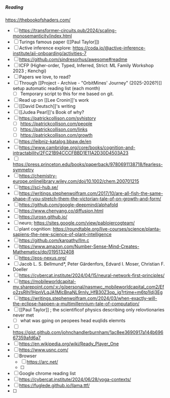 
##### Reading  
https://thebookofshaders.com/
- [ ] https://transformer-circuits.pub/2024/scaling-monosemanticity/index.html
- [ ] Turings famous paper ([[Paul Taylor]])
- [ ] Active inference explore: https://coda.io/@active-inference-institute/aii-onboarding/activities-7
- [ ] https://github.com/sindresorhus/awesome#readme
- [ ] ICFP (Higher-order, Typed, Inferred, Strict: ML Family Workshop 2023 ; Kenchgi)  
- [ ] Papers we love, to read?  
- [ ] Through [[Project - Archive - "OrbitMines' Journey" (2025-2026?)]] setup automatic reading list (each month)  
  - [ ] Temporary script to this for me based on git.  
- [ ] Read up on [[Lee Cronin]]'s work  
- [ ] [[David Deutsch]]'s writing
- [ ] [[Judea Pearl]]'s Book of why?
- [ ] https://patrickcollison.com/svhistory
	- [ ] https://patrickcollison.com/people
	- [ ] https://patrickcollison.com/links
	- [ ] https://patrickcollison.com/growth
- [ ] https://leibniz-katalog.bbaw.de/en
- [ ] https://www.cambridge.org/core/books/cognition-and-intractability/2FC21B94CCCFBBD1E11A2D30D4503A23
- [ ] https://press.princeton.edu/books/paperback/9780691138718/fearless-symmetry
- [ ] https://chemistry-europe.onlinelibrary.wiley.com/doi/10.1002/chem.200701215
- [ ] https://sci-hub.se/
- [ ] https://writings.stephenwolfram.com/2017/10/are-all-fish-the-same-shape-if-you-stretch-them-the-victorian-tale-of-on-growth-and-form/
- [ ] https://github.com/google-deepmind/alphafold
- [ ] https://www.chenyang.co/diffusion.html
- [ ] https://urosn.github.io/
- [ ] neuro; https://sites.google.com/view/pablojercogteam/
- [ ] plant cognition: https://roundtable.org/live-courses/science/planta-sapiens-the-new-science-of-plant-intelligence
- [ ] https://github.com/karpathy/llm.c
- [ ] https://www.amazon.com/Number-Sense-Mind-Creates-Mathematics/dp/0195132408
- [ ] https://eos-nexus.org/
- [ ] Jacob L. S. Bellmund*, Peter Gärdenfors, Edvard I. Moser, Christian F. Doeller
- [ ] https://cybercat.institute/2024/04/15/neural-network-first-principles/
- [ ] https://mobileworldcapital-my.sharepoint.com/:x:/g/personal/nasmwc_mobileworldcapital_com2/Efo2zsRlhl1HpnVLqJA1MlcBnaNL9rnIy_HfB30Z3op_jg?rtime=m6tp1Idj3Eg
- [ ] https://writings.stephenwolfram.com/2024/03/when-exactly-will-the-eclipse-happen-a-multimillennium-tale-of-computation/
- [ ] [[Paul Taylor]] ; the scientificof physics describing only relovtionaries never met  
	- [ ] what was gping on peopees head euqlids elemnts  
- [ ] https://gist.github.com/johnchandlerburnham/1ac8ee3690917a144b69667359afd6a7
- [ ] https://en.wikipedia.org/wiki/Ready_Player_One
- [ ] https://www.usnc.com/
- [ ] Browser
	- [ ] https://arc.net/
	- [ ] 
- [ ] Google  chrome reading list
- [ ] https://cybercat.institute/2024/06/28/yoga-contexts/
- [ ] https://fuglede.github.io/llama.ttf/
- [ ] 
